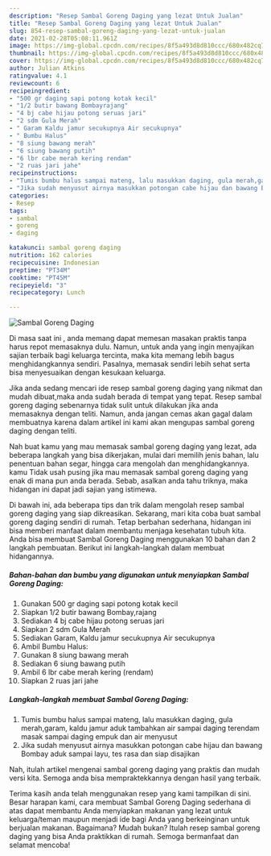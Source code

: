 ```yaml
---
description: "Resep Sambal Goreng Daging yang lezat Untuk Jualan"
title: "Resep Sambal Goreng Daging yang lezat Untuk Jualan"
slug: 854-resep-sambal-goreng-daging-yang-lezat-untuk-jualan
date: 2021-02-28T05:08:11.961Z
image: https://img-global.cpcdn.com/recipes/8f5a493d8d810ccc/680x482cq70/sambal-goreng-daging-foto-resep-utama.jpg
thumbnail: https://img-global.cpcdn.com/recipes/8f5a493d8d810ccc/680x482cq70/sambal-goreng-daging-foto-resep-utama.jpg
cover: https://img-global.cpcdn.com/recipes/8f5a493d8d810ccc/680x482cq70/sambal-goreng-daging-foto-resep-utama.jpg
author: Julian Atkins
ratingvalue: 4.1
reviewcount: 6
recipeingredient:
- "500 gr daging sapi potong kotak kecil"
- "1/2 butir bawang Bombayrajang"
- "4 bj cabe hijau potong seruas jari"
- "2 sdm Gula Merah"
- " Garam Kaldu jamur secukupnya Air secukupnya"
- " Bumbu Halus"
- "8 siung bawang merah"
- "6 siung bawang putih"
- "6 lbr cabe merah kering rendam"
- "2 ruas jari jahe"
recipeinstructions:
- "Tumis bumbu halus sampai mateng, lalu masukkan daging, gula merah,garam, kaldu jamur aduk tambahkan air sampai daging terendam masak sampai daging empuk dan air menyusut"
- "Jika sudah menyusut airnya masukkan potongan cabe hijau dan bawang Bombay aduk sampai layu, tes rasa dan siap disajikan"
categories:
- Resep
tags:
- sambal
- goreng
- daging

katakunci: sambal goreng daging 
nutrition: 162 calories
recipecuisine: Indonesian
preptime: "PT34M"
cooktime: "PT45M"
recipeyield: "3"
recipecategory: Lunch

---
```



![Sambal Goreng Daging](https://img-global.cpcdn.com/recipes/8f5a493d8d810ccc/680x482cq70/sambal-goreng-daging-foto-resep-utama.jpg)

Di masa  saat ini , anda memang dapat memesan masakan praktis tanpa harus repot memasaknya dulu. Namun, untuk anda yang ingin menyajikan sajian terbaik bagi keluarga tercinta, maka kita memang lebih bagus menghidangkannya sendiri. Pasalnya, memasak sendiri lebih sehat serta bisa menyesuaikan dengan kesukaan keluarga.

Jika anda sedang mencari ide resep sambal goreng daging yang nikmat dan mudah dibuat,maka anda sudah berada di tempat yang tepat. Resep sambal goreng daging  sebenarnya tidak sulit untuk dilakukan jika anda memasaknya dengan teliti. Namun, anda jangan cemas akan gagal dalam membuatnya 
karena dalam artikel ini kami akan mengupas sambal goreng daging dengan teliti.  



Nah buat kamu yang mau memasak sambal goreng daging yang lezat, ada beberapa langkah yang bisa dikerjakan, mulai dari memilih jenis bahan, lalu penentuan bahan segar, hingga cara mengolah dan menghidangkannya. kamu Tidak usah pusing jika mau memasak sambal goreng daging yang enak di mana pun anda berada. Sebab, asalkan anda  tahu triknya, maka hidangan ini dapat jadi sajian yang istimewa.

Di bawah ini, ada beberapa tips dan trik dalam mengolah resep sambal goreng daging yang siap dikreasikan. Sekarang, mari kita coba buat sambal goreng daging sendiri di rumah. Tetap berbahan sederhana, hidangan ini bisa memberi manfaat dalam membantu menjaga kesehatan tubuh kita. Anda bisa membuat Sambal Goreng Daging menggunakan 10 bahan dan 2 langkah pembuatan. Berikut ini langkah-langkah dalam membuat hidangannya.

<!--inarticleads1-->

##### Bahan-bahan dan bumbu yang digunakan untuk menyiapkan Sambal Goreng Daging:

1. Gunakan 500 gr daging sapi potong kotak kecil
1. Siapkan 1/2 butir bawang Bombay,rajang
1. Sediakan 4 bj cabe hijau potong seruas jari
1. Siapkan 2 sdm Gula Merah
1. Sediakan  Garam, Kaldu jamur secukupnya Air secukupnya
1. Ambil  Bumbu Halus:
1. Gunakan 8 siung bawang merah
1. Sediakan 6 siung bawang putih
1. Ambil 6 lbr cabe merah kering (rendam)
1. Siapkan 2 ruas jari jahe




<!--inarticleads2-->

##### Langkah-langkah membuat Sambal Goreng Daging:

1. Tumis bumbu halus sampai mateng, lalu masukkan daging, gula merah,garam, kaldu jamur aduk tambahkan air sampai daging terendam masak sampai daging empuk dan air menyusut
1. Jika sudah menyusut airnya masukkan potongan cabe hijau dan bawang Bombay aduk sampai layu, tes rasa dan siap disajikan




Nah, itulah artikel mengenai  sambal goreng daging  yang praktis dan mudah versi kita. Semoga anda bisa mempraktekkannya dengan hasil yang terbaik. 

Terima kasih anda telah menggunakan resep yang kami tampilkan di sini. Besar harapan kami, cara membuat  Sambal Goreng Daging sederhana di atas dapat membantu Anda menyiapkan makanan yang lezat untuk keluarga/teman maupun menjadi ide bagi Anda yang berkeinginan untuk berjualan makanan. Bagaimana? Mudah bukan? Itulah resep sambal goreng daging yang bisa Anda praktikkan di rumah. Semoga bermanfaat dan selamat mencoba!

